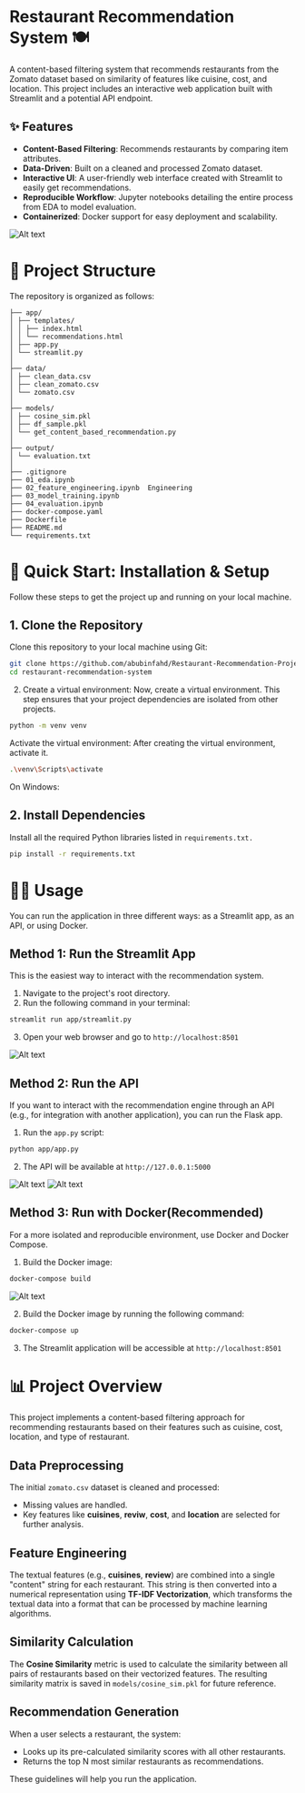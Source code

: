 # Restaurant Recommendation System 🍽️

A content-based filtering system that recommends restaurants from the Zomato dataset based on similarity of features like cuisine, cost, and location. This project includes an interactive web application built with Streamlit and a potential API endpoint.

## ✨ Features

- **Content-Based Filtering**: Recommends restaurants by comparing item attributes.
- **Data-Driven**: Built on a cleaned and processed Zomato dataset.
- **Interactive UI**: A user-friendly web interface created with Streamlit to easily get recommendations.
- **Reproducible Workflow**: Jupyter notebooks detailing the entire process from EDA to model evaluation.
- **Containerized**: Docker support for easy deployment and scalability.

![Alt text](images/cover.png)

# 📂 Project Structure
The repository is organized as follows:

```vbnet
├── app/ 
│ ├── templates/ 
│ │ ├── index.html
│ │ └── recommendations.html
│ ├── app.py 
│ └── streamlit.py 
│
├── data/ 
│ ├── clean_data.csv
│ ├── clean_zomato.csv
│ └── zomato.csv 
│
├── models/ 
│ ├── cosine_sim.pkl 
│ ├── df_sample.pkl 
│ └── get_content_based_recommendation.py
│
├── output/ 
│ └── evaluation.txt
│
├── .gitignore 
├── 01_eda.ipynb 
├── 02_feature_engineering.ipynb  Engineering
├── 03_model_training.ipynb 
├── 04_evaluation.ipynb 
├── docker-compose.yaml 
├── Dockerfile 
├── README.md 
└── requirements.txt 
```
# 🚀 Quick Start: Installation & Setup

Follow these steps to get the project up and running on your local machine.

## 1. Clone the Repository
Clone this repository to your local machine using Git:

```bash
git clone https://github.com/abubinfahd/Restaurant-Recommendation-Project.git
cd restaurant-recommendation-system
```
2. Create a virtual environment:
Now, create a virtual environment. This step ensures that your project dependencies are isolated from other projects.
```bash
python -m venv venv
```
Activate the virtual environment:
After creating the virtual environment, activate it.
```bash
.\venv\Scripts\activate

```
On Windows:
## 2. Install Dependencies
Install all the required Python libraries listed in `requirements.txt.`

```bash
pip install -r requirements.txt
```
# 🏃‍♂️ Usage

You can run the application in three different ways: as a Streamlit app, as an API, or using Docker.

## Method 1: Run the Streamlit App 
This is the easiest way to interact with the recommendation system.

1. Navigate to the project's root directory.
2. Run the following command in your terminal:

```bash
streamlit run app/streamlit.py
```
3. Open your web browser and go to `http://localhost:8501`

![Alt text](images/streamlit.png)

## Method 2: Run the API

If you want to interact with the recommendation engine through an API (e.g., for integration with another application), you can run the Flask app.

1. Run the `app.py` script:

```bash
python app/app.py
```
2. The API will be available at `http://127.0.0.1:5000`

![Alt text](images/1.png)
![Alt text](images/2.png)

## Method 3: Run with Docker(Recommended)

For a more isolated and reproducible environment, use Docker and Docker Compose.

1. Build the Docker image:
```bash
docker-compose build
```
![Alt text](images/docker.png)

2. Build the Docker image by running the following command:
```bash
docker-compose up
```
3. The Streamlit application will be accessible at `http://localhost:8501`

# 📊 Project Overview

This project implements a content-based filtering approach for recommending restaurants based on their features such as cuisine, cost, location, and type of restaurant.

## Data Preprocessing
The initial `zomato.csv` dataset is cleaned and processed:
- Missing values are handled.
- Key features like **cuisines**, **reviw**, **cost**, and **location** are selected for further analysis.

## Feature Engineering
The textual features (e.g., **cuisines**, **review**) are combined into a single "content" string for each restaurant. This string is then converted into a numerical representation using **TF-IDF Vectorization**, which transforms the textual data into a format that can be processed by machine learning algorithms.

## Similarity Calculation
The **Cosine Similarity** metric is used to calculate the similarity between all pairs of restaurants based on their vectorized features. The resulting similarity matrix is saved in `models/cosine_sim.pkl` for future reference.

## Recommendation Generation
When a user selects a restaurant, the system:
- Looks up its pre-calculated similarity scores with all other restaurants.
- Returns the top N most similar restaurants as recommendations.


These guidelines will help you run the application.
